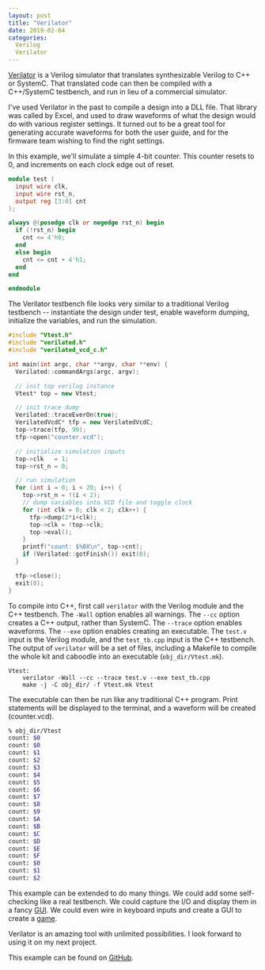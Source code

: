 ```yaml
---
layout: post
title: "Verilator"
date: 2019-02-04
categories:
  Verilog
  Verilator
---
```


[Verilator](https://www.veripool.org/wiki/verilator) is a Verilog simulator that translates synthesizable Verilog to C++ or SystemC. That translated code can then be compiled with a C++/SystemC testbench, and run in lieu of a commercial simulator.

I've used Verilator in the past to compile a design into a DLL file. That library was called by Excel, and used to draw waveforms of what the design would do with various register settings. It turned out to be a great tool for generating accurate waveforms for both the user guide, and for the firmware team wishing to find the right settings.

In this example, we'll simulate a simple 4-bit counter. This counter resets to 0, and increments on each clock edge out of reset.

```verilog
module test (
  input wire clk,
  input wire rst_n,
  output reg [3:0] cnt
);

always @(posedge clk or negedge rst_n) begin
  if (!rst_n) begin
    cnt <= 4'h0;
  end
  else begin
    cnt <= cnt + 4'h1;
  end
end

endmodule
```

The Verilator testbench file looks very similar to a traditional Verilog testbench -- instantiate the design under test, enable waveform dumping, initialize the variables, and run the simulation.

```cpp
#include "Vtest.h"
#include "verilated.h"
#include "verilated_vcd_c.h"

int main(int argc, char **argv, char **env) {
  Verilated::commandArgs(argc, argv);

  // init top verilog instance
  Vtest* top = new Vtest;

  // init trace dump
  Verilated::traceEverOn(true);
  VerilatedVcdC* tfp = new VerilatedVcdC;
  top->trace(tfp, 99);
  tfp->open("counter.vcd");

  // initialize simulation inputs
  top->clk   = 1;
  top->rst_n = 0;

  // run simulation
  for (int i = 0; i < 20; i++) {
    top->rst_n = !(i < 2);
    // dump variables into VCD file and toggle clock
    for (int clk = 0; clk < 2; clk++) {
      tfp->dump(2*i+clk);
      top->clk = !top->clk;
      top->eval();
    }
    printf("count: $%0X\n", top->cnt);
    if (Verilated::gotFinish()) exit(0);
  }

  tfp->close();
  exit(0);
}
```

To compile into C++, first call `verilator` with the Verilog module and the C++ testbench. The `-Wall` option enables all warnings. The `--cc` option creates a C++ output, rather than SystemC. The `--trace` option enables waveforms. The `--exe` option enables creating an executable. The `test.v` input is the Verilog module, and the `test_tb.cpp` input is the C++ testbench. The output of `verilator` will be a set of files, including a Makefile to compile the whole kit and caboodle into an executable (`obj_dir/Vtest.mk`).

```make
Vtest:
	verilator -Wall --cc --trace test.v --exe test_tb.cpp
	make -j -C obj_dir/ -f Vtest.mk Vtest
```

The executable can then be run like any traditional C++ program. Print statements will be displayed to the terminal, and a waveform will be created (counter.vcd).

```sh
% obj_dir/Vtest
count: $0
count: $0
count: $1
count: $2
count: $3
count: $4
count: $5
count: $6
count: $7
count: $8
count: $9
count: $A
count: $B
count: $C
count: $D
count: $E
count: $F
count: $0
count: $1
count: $2
```

This example can be extended to do many things. We could add some self-checking like a real testbench. We could capture the I/O and display them in a fancy [GUI](http://8bitworkshop.com/v3.3.0/?platform=verilog). We could even wire in keyboard inputs and create a GUI to create a [game](https://stackoverflow.com/a/38174654).

Verilator is an amazing tool with unlimited possibilities. I look forward to using it on my next project.

This example can be found on [GitHub](https://github.com/cziesler/verilator-test).
